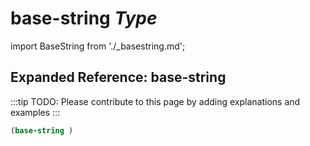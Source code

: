# **base-string** *Type*

import BaseString from './_basestring.md';

<BaseString />

## Expanded Reference: base-string

:::tip
TODO: Please contribute to this page by adding explanations and examples
:::

```lisp
(base-string )
```
